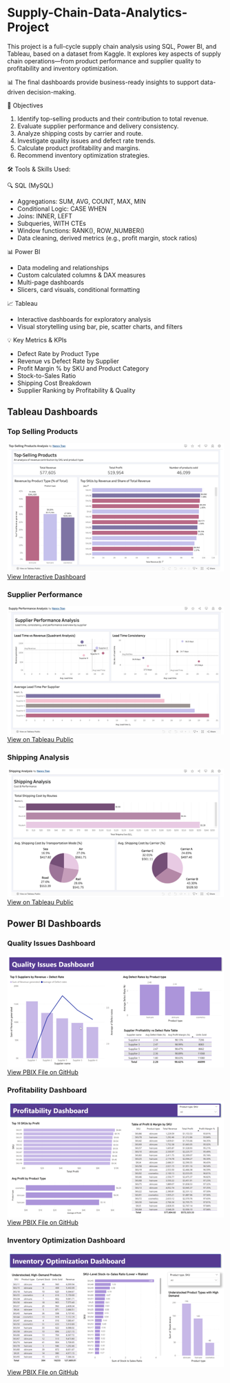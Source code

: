 # Supply-Chain-Data-Analytics-Project
This project is a full-cycle supply chain analysis using SQL, Power BI, and Tableau, based on a dataset from Kaggle. It explores key aspects of supply chain operations—from product performance and supplier quality to profitability and inventory optimization.

📊 The final dashboards provide business-ready insights to support data-driven decision-making.


🎯 Objectives
1. Identify top-selling products and their contribution to total revenue.
2. Evaluate supplier performance and delivery consistency.
3. Analyze shipping costs by carrier and route.
4. Investigate quality issues and defect rate trends.
5. Calculate product profitability and margins.
6. Recommend inventory optimization strategies.


🛠️ Tools & Skills Used:  

🔍 SQL (MySQL)  
*    Aggregations: SUM, AVG, COUNT, MAX, MIN  
*    Conditional Logic: CASE WHEN  
*    Joins: INNER, LEFT  
*    Subqueries, WITH CTEs  
*    Window functions: RANK(), ROW_NUMBER()  
*    Data cleaning, derived metrics (e.g., profit margin, stock ratios)
  
📊 Power BI  
*    Data modeling and relationships  
*    Custom calculated columns & DAX measures  
*    Multi-page dashboards  
*    Slicers, card visuals, conditional formatting
  
📈 Tableau  
*    Interactive dashboards for exploratory analysis  
*    Visual storytelling using bar, pie, scatter charts, and filters
  
💡 Key Metrics & KPIs  
*    Defect Rate by Product Type  
*    Revenue vs Defect Rate by Supplier  
*    Profit Margin % by SKU and Product Category  
*    Stock-to-Sales Ratio  
*    Shipping Cost Breakdown  
*    Supplier Ranking by Profitability & Quality  

## Tableau Dashboards

### Top Selling Products
![Top-Selling Products Analysis](Tableau/Top-Selling%20Products%20Analysis%20Screenshot.png)
[View Interactive Dashboard](https://public.tableau.com/views/Top-SellingProductsAnalysis/Top-SellingProductsAnalysis?:language=en-US&:sid=&:redirect=auth&:display_count=n&:origin=viz_share_link)

### Supplier Performance
![Supplier Performance Analysis](Tableau/Supplier%20Performance%20Analysis%20Screenshot.png)
[View on Tableau Public](https://public.tableau.com/views/SupplyPerformanceAnalysis/SupplierPerformanceAnalysis?:language=en-US&:sid=&:redirect=auth&:display_count=n&:origin=viz_share_link)

### Shipping Analysis
![Shipping Analysis](Tableau/Shipping%20Analysis%20Screenshot.png)
[View on Tableau Public](https://public.tableau.com/views/ShippingAnalysis_17553316093880/ShippingAnalysis?:language=en-US&:sid=&:redirect=auth&:display_count=n&:origin=viz_share_link) 

## Power BI Dashboards

### Quality Issues Dashboard  
![Quality Issues Dashboard](Power%20BI/Quality%20Issues%20Dashboard%20Screenshot.png)  
[View PBIX File on GitHub](Power%20BI/Supply%20Chain%20Dashboards%20Power%20BI.pbix)

### Profitability Dashboard  
![Profitability Dashboard](Power%20BI/Profitability%20Dashboard%20Screenshot.png)  
[View PBIX File on GitHub](Power%20BI/Supply%20Chain%20Dashboards%20Power%20BI.pbix)

### Inventory Optimization Dashboard  
![Inventory Optimization Dashboard](Power%20BI/Inventory%20Optimization%20Dashboard%20Screenshot.png)  
[View PBIX File on GitHub](Power%20BI/Supply%20Chain%20Dashboards%20Power%20BI.pbix)

